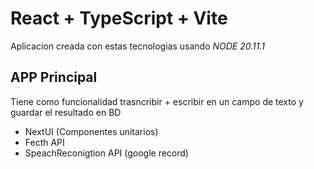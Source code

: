 # React + TypeScript + Vite
Aplicacion creada con estas tecnologias usando _NODE 20.11.1_ 

## APP Principal
Tiene como funcionalidad trasncribir + escribir en un campo de texto y guardar el resultado en BD

- NextUI (Componentes unitarios)
- Fecth API
- SpeachReconigtion API (google record)
